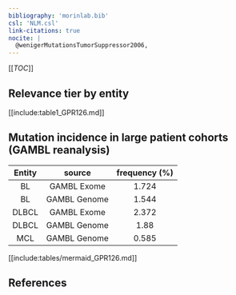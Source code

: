 ```yaml
---
bibliography: 'morinlab.bib'
csl: 'NLM.csl'
link-citations: true
nocite: |
  @wenigerMutationsTumorSuppressor2006, 
---
```


[[_TOC_]]




## Relevance tier by entity

[[include:table1_GPR126.md]]


## Mutation incidence in large patient cohorts (GAMBL reanalysis)

|Entity|source |frequency (%)|
|:------:|:----:|:----:|
|BL|GAMBL Exome |1.724 |
|BL|GAMBL Genome |1.544 |
|DLBCL|GAMBL Exome |2.372 |
|DLBCL|GAMBL Genome |1.88 |
|MCL|GAMBL Genome |0.585 |


[[include:tables/mermaid_GPR126.md]]

## References


